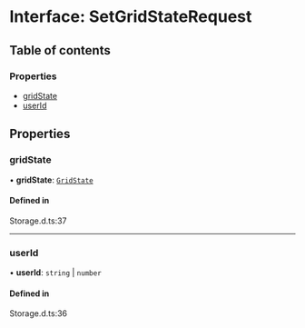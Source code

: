 # Interface: SetGridStateRequest

## Table of contents

### Properties

- [gridState](SetGridStateRequest.md#gridstate)
- [userId](SetGridStateRequest.md#userid)

## Properties

### gridState

• **gridState**: [`GridState`](GridState.md)

#### Defined in

Storage.d.ts:37

___

### userId

• **userId**: `string` \| `number`

#### Defined in

Storage.d.ts:36
